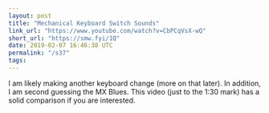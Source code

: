 ```yaml
---
layout: post
title: "Mechanical Keyboard Switch Sounds"
link_url: "https://www.youtube.com/watch?v=CbPCqVsX-wQ"
short_url: "https://smw.fyi/1Q"
date: 2019-02-07 16:46:38 UTC
permalink: "/s37"
tags:
---
```





I am likely making another keyboard change (more on that later). In addition, I am second guessing the MX Blues. This video (just to the 1:30 mark) has a solid comparison if you are interested.